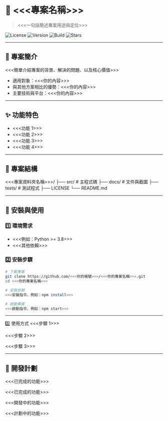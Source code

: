 # 📌 <<<專案名稱>>>
> <<<一句話簡述專案用途與定位>>>

![License](https://img.shields.io/badge/license-MIT-blue.svg)
![Version](https://img.shields.io/badge/version-1.0.0-green)
![Build](https://img.shields.io/badge/build-passing-brightgreen)
![Stars](https://img.shields.io/github/stars/<<<你的帳號>>>/<<<你的專案名稱>>>?style=social)

---

## 📖 專案簡介
<<<簡單介紹專案的背景、解決的問題、以及核心價值>>>

- 適用對象：<<<你的內容>>>
- 與其他方案相比的優勢：<<<你的內容>>>
- 主要技術與平台：<<<你的內容>>>

---

## ✨ 功能特色
- <<<功能 1>>>
- <<<功能 2>>>
- <<<功能 3>>>
- <<<功能 4>>>

---

## 📂 專案結構
<<<專案資料夾名稱>>>/
├── src/ # 主程式碼
├── docs/ # 文件與截圖
├── tests/ # 測試程式
├── LICENSE
└── README.md

---

## 🚀 安裝與使用

### 1️⃣ 環境需求
- <<<例如：Python >= 3.8>>>
- <<<其他依賴>>>

### 2️⃣ 安裝步驟
```bash
# 下載專案
git clone https://github.com/<<<你的帳號>>>/<<<你的專案名稱>>>.git
cd <<<你的專案名稱>>>

# 安裝依賴
<<<安裝指令，例如：npm install>>>

# 啟動專案
<<<啟動指令，例如：npm start>>>
```

---

3️⃣ 使用方式
<<<步驟 1>>>

<<<步驟 2>>>

<<<步驟 3>>>

---

## 📌 開發計劃
 <<<已完成的功能>>>

 <<<已完成的功能>>>

 <<<開發中的功能>>>

 <<<計劃中的功能>>>
